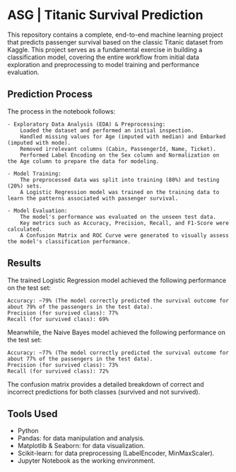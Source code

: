 # ASG | Titanic Survival Prediction

This repository contains a complete, end-to-end machine learning project that predicts passenger survival based on the classic Titanic dataset from Kaggle.
This project serves as a fundamental exercise in building a classification model, covering the entire workflow from initial data exploration and preprocessing to model training and performance evaluation.

## Prediction Process
The process in the notebook follows:
    
    - Exploratory Data Analysis (EDA) & Preprocessing:
        Loaded the dataset and performed an initial inspection.
        Handled missing values for Age (imputed with median) and Embarked (imputed with mode).
        Removed irrelevant columns (Cabin, PassengerId, Name, Ticket).
        Performed Label Encoding on the Sex column and Normalization on the Age column to prepare the data for modeling.
        
    - Model Training:
        The preprocessed data was split into training (80%) and testing (20%) sets.
        A Logistic Regression model was trained on the training data to learn the patterns associated with passenger survival.
        
    - Model Evaluation:
        The model's performance was evaluated on the unseen test data.
        Key metrics such as Accuracy, Precision, Recall, and F1-Score were calculated.
        A Confusion Matrix and ROC Curve were generated to visually assess the model's classification performance.
## Results
The trained Logistic Regression model achieved the following performance on the test set:
    
    Accuracy: ~79% (The model correctly predicted the survival outcome for about 79% of the passengers in the test data).
    Precision (for survived class): 77%
    Recall (for survived class): 69%
Meanwhile, the Naive Bayes model achieved the following performance on the test set:
    
    Accuracy: ~77% (The model correctly predicted the survival outcome for about 77% of the passengers in the test data).
    Precision (for survived class): 73%
    Recall (for survived class): 72%

The confusion matrix provides a detailed breakdown of correct and incorrect predictions for both classes (survived and not survived).

## Tools Used
- Python
- Pandas: for data manipulation and analysis.
- Matplotlib & Seaborn: for data visualization.
- Scikit-learn: for data preprocessing (LabelEncoder, MinMaxScaler).
- Jupyter Notebook as the working environment.
